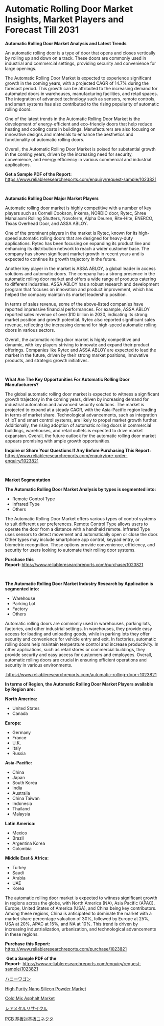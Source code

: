 <p><h1>Automatic Rolling Door Market Insights, Market Players and Forecast Till 2031</h1></p><p><strong>Automatic Rolling Door Market Analysis and Latest Trends</strong></p>
<p><p>An automatic rolling door is a type of door that opens and closes vertically by rolling up and down on a track. These doors are commonly used in industrial and commercial settings, providing security and convenience for large openings.</p><p>The Automatic Rolling Door Market is expected to experience significant growth in the coming years, with a projected CAGR of 14.7% during the forecast period. This growth can be attributed to the increasing demand for automated doors in warehouses, manufacturing facilities, and retail spaces. The integration of advanced technology such as sensors, remote controls, and smart systems has also contributed to the rising popularity of automatic rolling doors.</p><p>One of the latest trends in the Automatic Rolling Door Market is the development of energy-efficient and eco-friendly doors that help reduce heating and cooling costs in buildings. Manufacturers are also focusing on innovative designs and materials to enhance the aesthetics and functionality of automatic rolling doors.</p><p>Overall, the Automatic Rolling Door Market is poised for substantial growth in the coming years, driven by the increasing need for security, convenience, and energy efficiency in various commercial and industrial applications.</p></p>
<p><strong>Get a Sample PDF of the Report:&nbsp;</strong> <a href="https://www.reliableresearchreports.com/enquiry/request-sample/1023821">https://www.reliableresearchreports.com/enquiry/request-sample/1023821</a></p>
<p>&nbsp;</p>
<p><strong>Automatic Rolling Door Major Market Players</strong></p>
<p><p>Automatic rolling door market is highly competitive with a number of key players such as Cornell Cookson, Inkema, NORDIC door, Rytec, Shree Mahalaxmi Rolling Shutters, Novoferm, Alpha Deuren, Rite-Hite, ENERCO, Texas Overhead Door, and ASSA ABLOY.</p><p>One of the prominent players in the market is Rytec, known for its high-speed automatic rolling doors that are designed for heavy-duty applications. Rytec has been focusing on expanding its product line and enhancing its distribution network to reach a wider customer base. The company has shown significant market growth in recent years and is expected to continue its growth trajectory in the future.</p><p>Another key player in the market is ASSA ABLOY, a global leader in access solutions and automatic doors. The company has a strong presence in the automatic rolling door market and offers a wide range of products catering to different industries. ASSA ABLOY has a robust research and development program that focuses on innovation and product improvement, which has helped the company maintain its market leadership position.</p><p>In terms of sales revenue, some of the above-listed companies have reported impressive financial performances. For example, ASSA ABLOY reported sales revenue of over $10 billion in 2020, indicating its strong market position and growth potential. Rytec also reported significant sales revenue, reflecting the increasing demand for high-speed automatic rolling doors in various sectors.</p><p>Overall, the automatic rolling door market is highly competitive and dynamic, with key players striving to innovate and expand their product offerings. Companies like Rytec and ASSA ABLOY are expected to lead the market in the future, driven by their strong market positions, innovative products, and strategic growth initiatives.</p></p>
<p>&nbsp;</p>
<p><strong>What Are The Key Opportunities For Automatic Rolling Door Manufacturers?</strong></p>
<p><p>The global automatic rolling door market is expected to witness a significant growth trajectory in the coming years, driven by increasing demand for industrial automation and advanced security solutions. The market is projected to expand at a steady CAGR, with the Asia-Pacific region leading in terms of market share. Technological advancements, such as integration of IoT and smart control systems, are likely to propel market growth further. Additionally, the rising adoption of automatic rolling doors in commercial buildings, warehouses, and retail outlets is expected to drive market expansion. Overall, the future outlook for the automatic rolling door market appears promising with ample growth opportunities.</p></p>
<p><strong>Inquire or Share Your Questions If Any Before Purchasing This Report:</strong> <a href="https://www.reliableresearchreports.com/enquiry/pre-order-enquiry/1023821">https://www.reliableresearchreports.com/enquiry/pre-order-enquiry/1023821</a></p>
<p>&nbsp;</p>
<p><strong>Market Segmentation</strong></p>
<p><strong>The Automatic Rolling Door Market Analysis by types is segmented into:</strong></p>
<p><ul><li>Remote Control Type</li><li>Infrared Type</li><li>Others</li></ul></p>
<p><p>The Automatic Rolling Door Market offers various types of control systems to suit different user preferences. Remote Control Type allows users to operate the door from a distance with a handheld remote. Infrared Type uses sensors to detect movement and automatically open or close the door. Other types may include smartphone app control, keypad entry, or biometric recognition. These options provide convenience, efficiency, and security for users looking to automate their rolling door systems.</p></p>
<p><strong>Purchase this Report:&nbsp;</strong><a href="https://www.reliableresearchreports.com/purchase/1023821">https://www.reliableresearchreports.com/purchase/1023821</a></p>
<p>&nbsp;</p>
<p><strong>The Automatic Rolling Door Market Industry Research by Application is segmented into:</strong></p>
<p><ul><li>Warehouse</li><li>Parking Lot</li><li>Factory</li><li>Others</li></ul></p>
<p><p>Automatic rolling doors are commonly used in warehouses, parking lots, factories, and other industrial settings. In warehouses, they provide easy access for loading and unloading goods, while in parking lots they offer security and convenience for vehicle entry and exit. In factories, automatic rolling doors help maintain temperature control and increase productivity. In other applications, such as retail stores or commercial buildings, they provide security and easy access for customers and employees. Overall, automatic rolling doors are crucial in ensuring efficient operations and security in various environments.</p></p>
<p><a href="https://www.reliableresearchreports.com/automatic-rolling-door-r1023821">&nbsp;https://www.reliableresearchreports.com/automatic-rolling-door-r1023821</a></p>
<p><strong>In terms of Region, the Automatic Rolling Door Market Players available by Region are:</strong></p>
<p>
    <p> <strong> North America: </strong>
        <ul>
            <li>United States</li>
            <li>Canada</li>
        </ul>
        </p> 
    <p> <strong> Europe: </strong>
        <ul>
            <li>Germany</li>
            <li>France</li>
            <li>U.K.</li>
            <li>Italy</li>
            <li>Russia</li>
        </ul>
        </p> 
    <p> <strong> Asia-Pacific: </strong>
        <ul>
            <li>China</li>
            <li>Japan</li>
            <li>South Korea</li>
            <li>India</li>
            <li>Australia</li>
            <li>China Taiwan</li>
            <li>Indonesia</li>
            <li>Thailand</li>
            <li>Malaysia</li>
        </ul>
        </p> 
    <p> <strong> Latin America: </strong>
        <ul>
            <li>Mexico</li>
            <li>Brazil</li>
            <li>Argentina Korea</li>
            <li>Colombia</li>
        </ul>
        </p> 
    <p> <strong> Middle East & Africa: </strong>
        <ul>
            <li>Turkey</li>
            <li>Saudi</li>
            <li>Arabia</li>
            <li>UAE</li>
            <li>Korea</li>
        </ul>
    </p>
    </p>
<p><p>The automatic rolling door market is expected to witness significant growth in regions across the globe, with North America (NA), Asia Pacific (APAC), Europe, United States of America (USA), and China being key contributors. Among these regions, China is anticipated to dominate the market with a market share percentage valuation of 30%, followed by Europe at 25%, USA at 20%, APAC at 15%, and NA at 10%. This trend is driven by increasing industrialization, urbanization, and technological advancements in these regions.</p></p>
<p><strong>Purchase this Report: </strong><a href="https://www.reliableresearchreports.com/purchase/1023821">https://www.reliableresearchreports.com/purchase/1023821</a></p>
<p>&nbsp;<strong>Get a Sample PDF of the Report:&nbsp;&nbsp;</strong><a href="https://www.reliableresearchreports.com/enquiry/request-sample/1023821">https://www.reliableresearchreports.com/enquiry/request-sample/1023821</a></p>
<p><strong></strong></p>
<p><p><a href="https://medium.com/@juliafadel1922/%E3%83%8F%E3%83%8B%E3%83%BC%E3%83%AF%E3%82%B4%E3%83%B3%E5%B8%82%E5%A0%B4%E5%88%86%E6%9E%90-%E3%81%9D%E3%81%AEcagr-%E5%B8%82%E5%A0%B4%E3%82%BB%E3%82%B0%E3%83%A1%E3%83%B3%E3%83%86%E3%83%BC%E3%82%B7%E3%83%A7%E3%83%B3-%E3%81%8A%E3%82%88%E3%81%B3%E3%82%B0%E3%83%AD%E3%83%BC%E3%83%90%E3%83%AB%E7%94%A3%E6%A5%AD%E6%A6%82%E8%A6%81-901eda931320">ハニーワゴン</a></p><p><a href="https://issuu.com/reportprime-2/docs/high-purity-nano-silicon-powder-market-size-2030.p">High Purity Nano Silicon Powder Market</a></p><p><a href="https://github.com/gladysalidde/Market-Research-Report-List-1/blob/main/cold-mix-asphalt-market.md">Cold Mix Asphalt Market</a></p><p><a href="https://github.com/one-cool-chick/Market-Research-Report-List-1/blob/main/628717652743.md">レアメタルリサイクル</a></p><p><a href="https://github.com/luffiazaza/Market-Research-Report-List-1/blob/main/293562652742.md">PCB 基板対基板コネクタ</a></p></p>